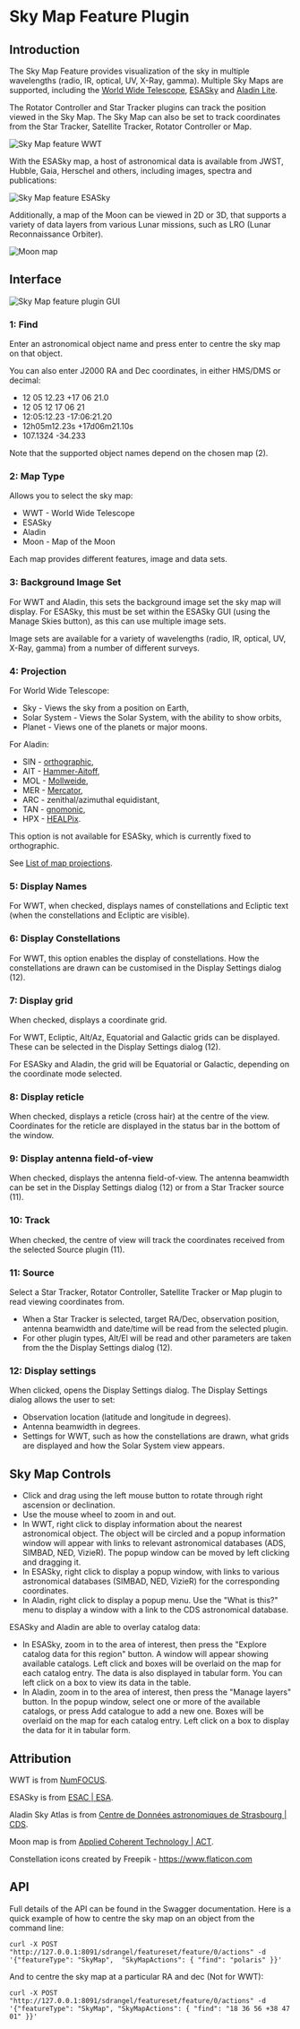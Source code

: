 ﻿<h1>Sky Map Feature Plugin</h1>

<h2>Introduction</h2>

The Sky Map Feature provides visualization of the sky in multiple wavelengths (radio, IR, optical, UV, X-Ray, gamma).
Multiple Sky Maps are supported, including the [World Wide Telescope](https://www.worldwidetelescope.org/), [ESASky](https://www.esa.int/About_Us/ESAC/Explore_the_cosmos_with_ESASky) and [Aladin Lite](https://aladin.cds.unistra.fr/).

The Rotator Controller and Star Tracker plugins can track the position viewed in the Sky Map. The Sky Map can also be set to track coordinates from the Star Tracker, Satellite Tracker, Rotator Controller or Map.

![Sky Map feature WWT](../../../doc/img/SkyMap_wwt.png)

With the ESASky map, a host of astronomical data is available from JWST, Hubble, Gaia, Herschel and others, including images, spectra and publications:

![Sky Map feature ESASky](../../../doc/img/SkyMap_ESASky.png)

Additionally, a map of the Moon can be viewed in 2D or 3D, that supports a variety of data layers from various Lunar missions, such as LRO (Lunar Reconnaissance Orbiter).

![Moon map](../../../doc/img/SkyMap_Moon.png)

<h2>Interface</h2>

![Sky Map feature plugin GUI](../../../doc/img/SkyMap_settings.png)

<h3>1: Find</h3>

Enter an astronomical object name and press enter to centre the sky map on that object.

You can also enter J2000 RA and Dec coordinates, in either HMS/DMS or decimal:

* 12 05 12.23 +17 06 21.0
* 12 05 12 17 06 21
* 12:05:12.23 -17:06:21.20
* 12h05m12.23s +17d06m21.10s
* 107.1324 -34.233

Note that the supported object names depend on the chosen map (2).

<h3>2: Map Type</h3>

Allows you to select the sky map:

* WWT - World Wide Telescope 
* ESASky
* Aladin
* Moon - Map of the Moon

Each map provides different features, image and data sets.

<h3>3: Background Image Set</h3>

For WWT and Aladin, this sets the background image set the sky map will display. For ESASky, this must be set within the ESASky GUI (using the Manage Skies button), as this can use multiple image sets.

Image sets are available for a variety of wavelengths (radio, IR, optical, UV, X-Ray, gamma) from a number of different surveys.

<h3>4: Projection</h3>

For World Wide Telescope:

* Sky - Views the sky from a position on Earth, 
* Solar System - Views the Solar System, with the ability to show orbits,
* Planet - Views one of the planets or major moons.

For Aladin:

* SIN - [orthographic](https://en.wikipedia.org/wiki/Orthographic_map_projection),
* AIT - [Hammer-Aitoff](https://en.wikipedia.org/wiki/Hammer_projection),
* MOL - [Mollweide](https://en.wikipedia.org/wiki/Mollweide_projection),
* MER - [Mercator](https://en.wikipedia.org/wiki/Mercator_projection),
* ARC - zenithal/azimuthal equidistant,
* TAN - [gnomonic](https://en.wikipedia.org/wiki/Gnomonic_projection),
* HPX - [HEALPix](https://en.wikipedia.org/wiki/HEALPix).

This option is not available for ESASky, which is currently fixed to orthographic.

See [List of map projections](https://en.wikipedia.org/wiki/List_of_map_projections).

<h3>5: Display Names</h3>

For WWT, when checked, displays names of constellations and Ecliptic text (when the constellations and Ecliptic are visible).

<h3>6: Display Constellations</h3>

For WWT, this option enables the display of constellations. How the constellations are drawn can be customised in the Display Settings dialog (12).

<h3>7: Display grid</h3>

When checked, displays a coordinate grid.

For WWT, Ecliptic, Alt/Az, Equatorial and Galactic grids can be displayed. These can be selected in the Display Settings dialog (12).

For ESASky and Aladin, the grid will be Equatorial or Galactic, depending on the coordinate mode selected.

<h3>8: Display reticle</h3>

When checked, displays a reticle (cross hair) at the centre of the view. Coordinates for the reticle are displayed in the status bar in the bottom of the window.

<h3>9: Display antenna field-of-view</h3>

When checked, displays the antenna field-of-view. The antenna beamwidth can be set in the Display Settings dialog (12) or from a Star Tracker source (11).

<h3>10: Track</h3>

When checked, the centre of view will track the coordinates received from the selected Source plugin (11).

<h3>11: Source</h3>

Select a Star Tracker, Rotator Controller, Satellite Tracker or Map plugin to read viewing coordinates from.

* When a Star Tracker is selected, target RA/Dec, observation position, antenna beamwidth and date/time will be read from the selected plugin.
* For other plugin types, Alt/El will be read and other parameters are taken from the the Display Settings dialog (12).

<h3>12: Display settings</h3>

When clicked, opens the Display Settings dialog. The Display Settings dialog allows the user to set:

* Observation location (latitude and longitude in degrees).
* Antenna beamwidth in degrees.
* Settings for WWT, such as how the constellations are drawn, what grids are displayed and how the Solar System view appears.

<h2>Sky Map Controls</h2>

* Click and drag using the left mouse button to rotate through right ascension or declination.
* Use the mouse wheel to zoom in and out.
* In WWT, right click to display information about the nearest astronomical object. The object will be circled and a popup information window will appear with links to relevant astronomical databases (ADS, SIMBAD, NED, VizieR). 
The popup window can be moved by left clicking and dragging it.
* In ESASky, right click to display a popup window, with links to various astronomical databases (SIMBAD, NED, VizieR) for the corresponding coordinates.
* In Aladin, right click to display a popup menu. Use the "What is this?" menu to display a window with a link to the CDS astronomical database. 

ESASky and Aladin are able to overlay catalog data:

* In ESASky, zoom in to the area of interest, then press the "Explore catalog data for this region" button. A window will appear showing available catalogs. Left click and boxes will be overlaid on the map for each catalog entry. The data is also displayed in tabular form. You can left click on a box to view its data in the table.
* In Aladin, zoom in to the area of interest, then press the "Manage layers" button. In the popup window, select one or more of the available catalogs, or press Add catalogue to add a new one.  Boxes will be overlaid on the map for each catalog entry. Left click on a box to display the data for it in tabular form.

<h2>Attribution</h2>

WWT is from [NumFOCUS](https://worldwidetelescope.org/about/).

ESASky is from [ESAC | ESA](https://www.cosmos.esa.int/web/esdc/esasky-credits).

Aladin Sky Atlas is from [Centre de Données astronomiques de Strasbourg | CDS](https://aladin.cds.unistra.fr/).

Moon map is from [Applied Coherent Technology | ACT](https://www.actgate.com/).

Constellation icons created by Freepik - https://www.flaticon.com

<h2>API</h2>

Full details of the API can be found in the Swagger documentation. Here is a quick example of how to centre the sky map on an object from the command line:

    curl -X POST "http://127.0.0.1:8091/sdrangel/featureset/feature/0/actions" -d '{"featureType": "SkyMap",  "SkyMapActions": { "find": "polaris" }}'

And to centre the sky map at a particular RA and dec (Not for WWT):

    curl -X POST "http://127.0.0.1:8091/sdrangel/featureset/feature/0/actions" -d '{"featureType": "SkyMap", "SkyMapActions": { "find": "18 36 56 +38 47 01" }}'
